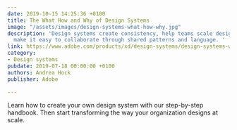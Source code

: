```yaml
---
date: 2019-10-15 14:25:36 +0100
title: The What How and Why of Design Systems
image: "/assets/images/design-systems-what-how-why.jpg"
description: 'Design systems create consistency, help teams scale design processes, and
  make it easy to collaborate through shared patterns and language. '
link: https://www.adobe.com/products/xd/design-systems/design-systems-what-how-why.html
category:
- Design systems
pubdate: 2019-07-18 00:00:00 +0100
authors: Andrea Hock
publisher: Adobe

---
```

Learn how to create your own design system with our step-by-step handbook. Then start transforming the way your organization designs at scale.
